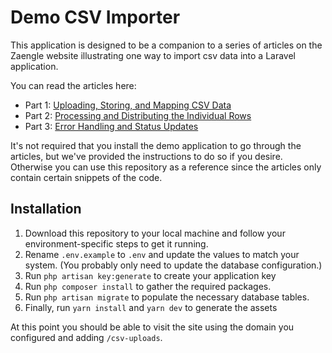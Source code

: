 # Demo CSV Importer

This application is designed to be a companion to a series of articles on the Zaengle website illustrating one way to import csv data into a Laravel application.

You can read the articles here: 
- Part 1: [Uploading, Storing, and Mapping CSV Data](https://zaengle.com/blog/building-a-csv-importer-part-1)
- Part 2: [Processing and Distributing the Individual Rows](https://zaengle.com/blog/building-a-csv-importer-part-2)
- Part 3: [Error Handling and Status Updates](https://zaengle.com/blog/building-a-csv-importer-part-3)

It's not required that you install the demo application to go through the articles, but we've provided the instructions to do so if you desire. Otherwise you can use this repository as a reference since the articles only contain certain snippets of the code.

## Installation

1. Download this repository to your local machine and follow your environment-specific steps to get it running.
2. Rename `.env.example` to `.env` and update the values to match your system. (You probably only need to update the database configuration.)
3. Run `php artisan key:generate` to create your application key
4. Run `php composer install` to gather the required packages.
5. Run `php artisan migrate` to populate the necessary database tables.
6. Finally, run `yarn install` and `yarn dev` to generate the assets

At this point you should be able to visit the site using the domain you configured and adding `/csv-uploads`.